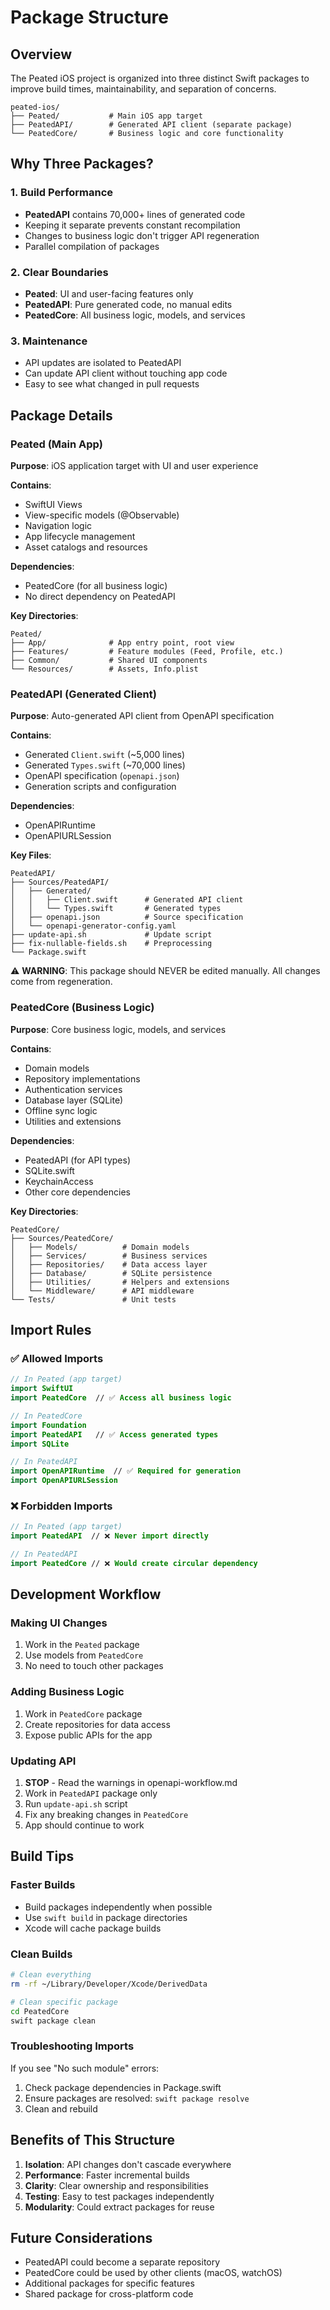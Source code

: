 # Package Structure

## Overview

The Peated iOS project is organized into three distinct Swift packages to improve build times, maintainability, and separation of concerns.

```
peated-ios/
├── Peated/           # Main iOS app target
├── PeatedAPI/        # Generated API client (separate package)
└── PeatedCore/       # Business logic and core functionality
```

## Why Three Packages?

### 1. Build Performance
- **PeatedAPI** contains 70,000+ lines of generated code
- Keeping it separate prevents constant recompilation
- Changes to business logic don't trigger API regeneration
- Parallel compilation of packages

### 2. Clear Boundaries
- **Peated**: UI and user-facing features only
- **PeatedAPI**: Pure generated code, no manual edits
- **PeatedCore**: All business logic, models, and services

### 3. Maintenance
- API updates are isolated to PeatedAPI
- Can update API client without touching app code
- Easy to see what changed in pull requests

## Package Details

### Peated (Main App)

**Purpose**: iOS application target with UI and user experience

**Contains**:
- SwiftUI Views
- View-specific models (@Observable)
- Navigation logic
- App lifecycle management
- Asset catalogs and resources

**Dependencies**:
- PeatedCore (for all business logic)
- No direct dependency on PeatedAPI

**Key Directories**:
```
Peated/
├── App/              # App entry point, root view
├── Features/         # Feature modules (Feed, Profile, etc.)
├── Common/           # Shared UI components
└── Resources/        # Assets, Info.plist
```

### PeatedAPI (Generated Client)

**Purpose**: Auto-generated API client from OpenAPI specification

**Contains**:
- Generated `Client.swift` (~5,000 lines)
- Generated `Types.swift` (~70,000 lines)
- OpenAPI specification (`openapi.json`)
- Generation scripts and configuration

**Dependencies**:
- OpenAPIRuntime
- OpenAPIURLSession

**Key Files**:
```
PeatedAPI/
├── Sources/PeatedAPI/
│   ├── Generated/
│   │   ├── Client.swift      # Generated API client
│   │   └── Types.swift       # Generated types
│   ├── openapi.json          # Source specification
│   └── openapi-generator-config.yaml
├── update-api.sh             # Update script
├── fix-nullable-fields.sh    # Preprocessing
└── Package.swift
```

⚠️ **WARNING**: This package should NEVER be edited manually. All changes come from regeneration.

### PeatedCore (Business Logic)

**Purpose**: Core business logic, models, and services

**Contains**:
- Domain models
- Repository implementations
- Authentication services
- Database layer (SQLite)
- Offline sync logic
- Utilities and extensions

**Dependencies**:
- PeatedAPI (for API types)
- SQLite.swift
- KeychainAccess
- Other core dependencies

**Key Directories**:
```
PeatedCore/
├── Sources/PeatedCore/
│   ├── Models/          # Domain models
│   ├── Services/        # Business services
│   ├── Repositories/    # Data access layer
│   ├── Database/        # SQLite persistence
│   ├── Utilities/       # Helpers and extensions
│   └── Middleware/      # API middleware
└── Tests/               # Unit tests
```

## Import Rules

### ✅ Allowed Imports

```swift
// In Peated (app target)
import SwiftUI
import PeatedCore  // ✅ Access all business logic

// In PeatedCore
import Foundation
import PeatedAPI   // ✅ Access generated types
import SQLite

// In PeatedAPI
import OpenAPIRuntime  // ✅ Required for generation
import OpenAPIURLSession
```

### ❌ Forbidden Imports

```swift
// In Peated (app target)
import PeatedAPI  // ❌ Never import directly

// In PeatedAPI
import PeatedCore // ❌ Would create circular dependency
```

## Development Workflow

### Making UI Changes
1. Work in the `Peated` package
2. Use models from `PeatedCore`
3. No need to touch other packages

### Adding Business Logic
1. Work in `PeatedCore` package
2. Create repositories for data access
3. Expose public APIs for the app

### Updating API
1. **STOP** - Read the warnings in openapi-workflow.md
2. Work in `PeatedAPI` package only
3. Run `update-api.sh` script
4. Fix any breaking changes in `PeatedCore`
5. App should continue to work

## Build Tips

### Faster Builds
- Build packages independently when possible
- Use `swift build` in package directories
- Xcode will cache package builds

### Clean Builds
```bash
# Clean everything
rm -rf ~/Library/Developer/Xcode/DerivedData

# Clean specific package
cd PeatedCore
swift package clean
```

### Troubleshooting Imports
If you see "No such module" errors:
1. Check package dependencies in Package.swift
2. Ensure packages are resolved: `swift package resolve`
3. Clean and rebuild

## Benefits of This Structure

1. **Isolation**: API changes don't cascade everywhere
2. **Performance**: Faster incremental builds
3. **Clarity**: Clear ownership and responsibilities
4. **Testing**: Easy to test packages independently
5. **Modularity**: Could extract packages for reuse

## Future Considerations

- PeatedAPI could become a separate repository
- PeatedCore could be used by other clients (macOS, watchOS)
- Additional packages for specific features
- Shared package for cross-platform code